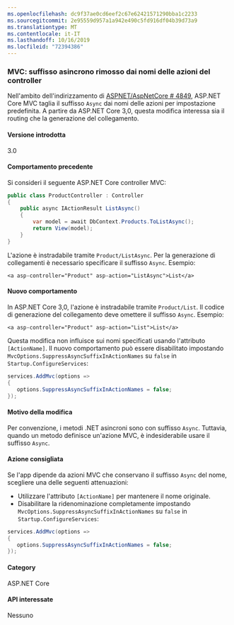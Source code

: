 ```yaml
---
ms.openlocfilehash: dc9f37ae0cd6eef2c67e62421571290bba1c2233
ms.sourcegitcommit: 2e95559d957a1a942e490c5fd916df04b39d73a9
ms.translationtype: MT
ms.contentlocale: it-IT
ms.lasthandoff: 10/16/2019
ms.locfileid: "72394386"
---
```

### <a name="mvc-async-suffix-trimmed-from-controller-action-names"></a>MVC: suffisso asincrono rimosso dai nomi delle azioni del controller

Nell'ambito dell'indirizzamento di [ASPNET/AspNetCore # 4849](https://github.com/aspnet/AspNetCore/issues/4849), ASP.NET Core MVC taglia il suffisso `Async` dai nomi delle azioni per impostazione predefinita. A partire da ASP.NET Core 3,0, questa modifica interessa sia il routing che la generazione del collegamento.

#### <a name="version-introduced"></a>Versione introdotta

3.0

#### <a name="old-behavior"></a>Comportamento precedente

Si consideri il seguente ASP.NET Core controller MVC:

```csharp
public class ProductController : Controller
{
    public async IActionResult ListAsync()
    {
        var model = await DbContext.Products.ToListAsync();
        return View(model);
    }
}
```

L'azione è instradabile tramite `Product/ListAsync`. Per la generazione di collegamenti è necessario specificare il suffisso `Async`. Esempio:

```cshtml
<a asp-controller="Product" asp-action="ListAsync">List</a>
```

#### <a name="new-behavior"></a>Nuovo comportamento

In ASP.NET Core 3,0, l'azione è instradabile tramite `Product/List`. Il codice di generazione del collegamento deve omettere il suffisso `Async`. Esempio:

```cshtml
<a asp-controller="Product" asp-action="List">List</a>
```

Questa modifica non influisce sui nomi specificati usando l'attributo `[ActionName]`. Il nuovo comportamento può essere disabilitato impostando `MvcOptions.SuppressAsyncSuffixInActionNames` su `false` in `Startup.ConfigureServices`:

```csharp
services.AddMvc(options =>
{
   options.SuppressAsyncSuffixInActionNames = false; 
});
```

#### <a name="reason-for-change"></a>Motivo della modifica

Per convenzione, i metodi .NET asincroni sono con suffisso `Async`. Tuttavia, quando un metodo definisce un'azione MVC, è indesiderabile usare il suffisso `Async`.

#### <a name="recommended-action"></a>Azione consigliata

Se l'app dipende da azioni MVC che conservano il suffisso `Async` del nome, scegliere una delle seguenti attenuazioni:

- Utilizzare l'attributo `[ActionName]` per mantenere il nome originale.
- Disabilitare la ridenominazione completamente impostando `MvcOptions.SuppressAsyncSuffixInActionNames` su `false` in `Startup.ConfigureServices`:

```csharp
services.AddMvc(options =>
{
   options.SuppressAsyncSuffixInActionNames = false; 
});
```

#### <a name="category"></a>Category

ASP.NET Core

#### <a name="affected-apis"></a>API interessate

Nessuno

<!-- 

#### Affected APIs

Not detectable via API analysis

-->
